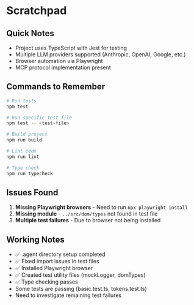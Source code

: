 # Scratchpad

## Quick Notes
- Project uses TypeScript with Jest for testing
- Multiple LLM providers supported (Anthropic, OpenAI, Google, etc.)
- Browser automation via Playwright
- MCP protocol implementation present

## Commands to Remember
```bash
# Run tests
npm test

# Run specific test file
npm test -- <test-file>

# Build project
npm run build

# Lint code
npm run lint

# Type check
npm run typecheck
```

## Issues Found
1. **Missing Playwright browsers** - Need to run `npx playwright install`
2. **Missing module** - `../src/dom/types` not found in test file
3. **Multiple test failures** - Due to browser not being installed

## Working Notes
- ✅ .agent directory setup completed
- ✅ Fixed import issues in test files
- ✅ Installed Playwright browser
- ✅ Created test utility files (mockLogger, domTypes)
- ✅ Type checking passes
- Some tests are passing (basic.test.ts, tokens.test.ts)
- Need to investigate remaining test failures